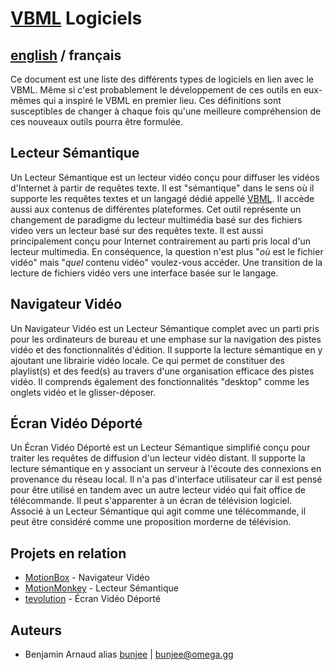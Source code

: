 # [VBML](README.md) Logiciels

## [english](../software.md) / français

Ce document est une liste des différents types de logiciels en lien avec le VBML. Même si c'est
probablement le développement de ces outils en eux-mêmes qui a inspiré le VBML en premier lieu.
Ces définitions sont susceptibles de changer à chaque fois qu'une meilleure compréhension de ces
nouveaux outils pourra être formulée.

## Lecteur Sémantique

Un Lecteur Sémantique est un lecteur vidéo conçu pour diffuser les vidéos d'Internet à partir de
requêtes texte. Il est "sémantique" dans le sens où il supporte les requêtes textes et un langagé
dédié appellé [VBML](https://github.com/omega-gg/VBML/tree/master/fr). Il accède aussi aux contenus
de différentes plateformes. Cet outil représente un changement de paradigme du lecteur multimédia
basé sur des fichiers video vers un lecteur basé sur des requêtes texte. Il est aussi
principalement conçu pour Internet contrairement au parti pris local d'un lecteur multimedia. En
conséquence, la question n'est plus "*où* est le fichier vidéo" mais "*quel* contenu vidéo"
voulez-vous accéder. Une transition de la lecture de fichiers vidéo vers une interface basée sur
le langage.

## Navigateur Vidéo

Un Navigateur Vidéo est un Lecteur Sémantique complet avec un parti pris pour les ordinateurs de
bureau et une emphase sur la navigation des pistes vidéo et des fonctionnalités d'édition. Il
supporte la lecture sémantique en y ajoutant une librairie vidéo locale. Ce qui permet de
constituer des playlist(s) et des feed(s) au travers d'une organisation efficace des pistes vidéo.
Il comprends également des fonctionnalités "desktop" comme les onglets vidéo et le glisser-déposer.

## Écran Vidéo Déporté

Un Écran Vidéo Déporté est un Lecteur Sémantique simplifié conçu pour traiter les requêtes de
diffusion d'un lecteur vidéo distant. Il supporte la lecture sémantique en y associant un serveur
à l'écoute des connexions en provenance du réseau local. Il n'a pas d'interface utilisateur car il
est pensé pour être utilisé en tandem avec un autre lecteur vidéo qui fait office de télécommande.
Il peut s'apparenter à un écran de télévision logiciel. Associé à un Lecteur Sémantique qui agit
comme une télécommande, il peut être considéré comme une proposition morderne de télévision.

## Projets en relation

- [MotionBox](https://omega.gg/MotionBox/sources) - Navigateur Vidéo
- [MotionMonkey](https://omega.gg/MotionMonkey/fr) - Lecteur Sémantique
- [tevolution](https://omega.gg/tevolution/fr) - Écran Vidéo Déporté

## Auteurs

- Benjamin Arnaud alias [bunjee](https://bunjee.me/fr) | <bunjee@omega.gg>
